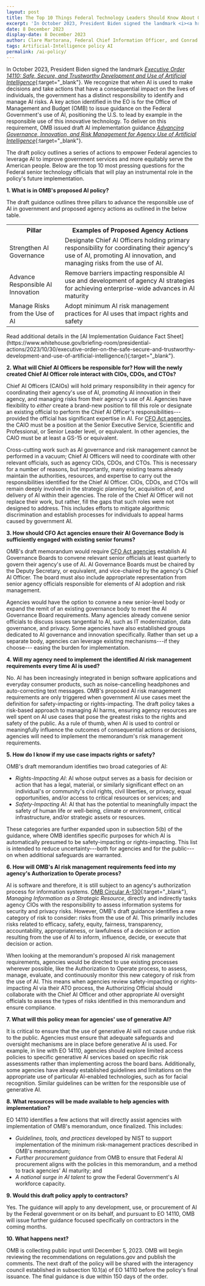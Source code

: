```yaml
---
layout: post
title: The Top 10 Things Federal Technology Leaders Should Know About OMB’s Draft AI Policy
excerpt: 'In October 2023, President Biden signed the landmark <i><a href="https://www.whitehouse.gov/briefing-room/presidential-actions/2023/10/30/executive-order-on-the-safe-secure-and-trustworthy-development-and-use-of-artificial-intelligence/" target="_blank">Executive Order 14110: Safe, Secure, and Trustworthy Development and Use of Artificial Intelligence</a></i>. We recognize that when AI is used to make decisions and take actions that have a consequential impact on the lives of individuals, the government has a distinct responsibility to identify and manage AI risks.'
date: 8 December 2023
display-date: 8 December 2023
author: Clare Martorana, Federal Chief Information Officer, and Conrad Stosz, Director of Artificial Intelligence within the Office of the Federal Chief Information Officer
tags: Artificial-Intelligence policy AI
permalink: /ai-policy/
---
```


In October 2023, President Biden signed the landmark [*Executive Order 14110: Safe, Secure, and Trustworthy Development and Use of Artificial Intelligence*](https://www.whitehouse.gov/briefing-room/presidential-actions/2023/10/30/executive-order-on-the-safe-secure-and-trustworthy-development-and-use-of-artificial-intelligence/){:target="_blank"}. We recognize that when AI is used to make decisions and take actions that have a consequential impact on the lives of individuals, the government has a distinct responsibility to identify and manage AI risks. A key action identified in the EO is for the Office of Management and Budget (OMB) to issue guidance on the Federal Government's use of AI, positioning the U.S. to lead by example in the responsible use of this innovative technology. To deliver on this requirement, OMB issued draft AI implementation guidance [*Advancing Governance, Innovation, and Risk Management for Agency Use of Artificial Intelligence*](https://www.whitehouse.gov/omb/briefing-room/2023/11/01/omb-releases-implementation-guidance-following-president-bidens-executive-order-on-artificial-intelligence/){:target="_blank"}.

The draft policy outlines a series of actions to empower Federal agencies to leverage AI to improve government services and more equitably serve the American people. Below are the top 10 most pressing questions for the Federal senior technology officials that will play an instrumental role in the policy's future implementation.

**1. What is in OMB's proposed AI policy?**

The draft guidance outlines three pillars to advance the responsible use of AI in government and proposed agency actions as outlined in the below table.
<table class="ai-table" aria-label="Agency AI Actions Table">
  <tr>
    <th scope="col">Pillar</th>
    <th scope="col">Examples of Proposed Agency Actions</th>
  </tr>
  <tr>
    <td>Strengthen AI Governance</td>
    <td>Designate Chief AI Officers holding primary responsibility for coordinating their agency's use of AI, promoting AI innovation, and managing risks from the use of AI.</td>
  </tr>
  <tr>
    <td>Advance Responsible AI Innovation</td>
    <td>Remove barriers impacting responsible AI use and development of agency AI strategies for achieving enterprise-wide advances in AI maturity</td>
  </tr>
  <tr>
    <td>Manage Risks from the Use of AI</td>
    <td>Adopt minimum AI risk management practices for AI uses that impact rights and safety</td>
  </tr>
</table>
Read additional details in the [AI Implementation Guidance Fact Sheet](https://www.whitehouse.gov/briefing-room/presidential-actions/2023/10/30/executive-order-on-the-safe-secure-and-trustworthy-development-and-use-of-artificial-intelligence/){:target="_blank"}.

**2. What will Chief AI Officers be responsible for? How will the newly created Chief AI Officer role interact with CIOs, CDOs, and CTOs?**

Chief AI Officers (CAIOs) will hold primary responsibility in their agency for coordinating their agency's use of AI, promoting AI innovation in their agency, and managing risks from their agency's use of AI. Agencies have flexibility to *either* create a brand-new position to fill this role or designate an existing official to perform the Chief AI Officer's responsibilities---provided the official has significant expertise in AI. For [CFO Act agencies]({{site.baseurl}}/handbook/it-laws/cfo-act/), the CAIO must be a position at the Senior Executive Service, Scientific and Professional, or Senior Leader level, or equivalent. In other agencies, the CAIO must be at least a GS-15 or equivalent.

Cross-cutting work such as AI governance and risk management cannot be performed in a vacuum; Chief AI Officers will need to coordinate with other relevant officials, such as agency CIOs, CDOs, and CTOs. This is necessary for a number of reasons, but importantly, many existing teams already maintain the authorities, resources, and expertise to carry out the responsibilities identified for the Chief AI Officer. CIOs, CDOs, and CTOs will remain deeply involved in the strategic planning for, acquisition of, and delivery of AI within their agencies. The role of the Chief AI Officer will not replace their work, but rather, fill the gaps that such roles were not designed to address. This includes efforts to mitigate algorithmic discrimination and establish processes for individuals to appeal harms caused by government AI.

**3. How should CFO Act agencies ensure their AI Governance Body is sufficiently engaged with existing senior forums?**

OMB's draft memorandum would require [CFO Act agencies]({{site.baseurl}}/handbook/it-laws/cfo-act/) establish AI Governance Boards to convene relevant senior officials at least quarterly to govern their agency's use of AI. AI Governance Boards must be chaired by the Deputy Secretary, or equivalent, and vice-chaired by the agency's Chief AI Officer. The board must also include appropriate representation from senior agency officials responsible for elements of AI adoption and risk management.

Agencies would have the option to convene a new senior-level body or expand the remit of an existing governance body to meet the AI Governance Board requirements. Many agencies already convene senior officials to discuss issues tangential to AI, such as IT modernization, data governance, and privacy. Some agencies have also established groups dedicated to AI governance and innovation specifically. Rather than set up a separate body, agencies can leverage existing mechanisms---if they choose--- easing the burden for implementation.

**4. Will my agency need to implement the identified AI risk management requirements every time AI is used?**

No. AI has been increasingly integrated in benign software applications and everyday consumer products, such as noise-cancelling headphones and auto-correcting text messages. OMB's proposed AI risk management requirements are only triggered when government AI use cases meet the definition for safety-impacting or rights-impacting. The draft policy takes a risk-based approach to managing AI harms, ensuring agency resources are well spent on AI use cases that pose the greatest risks to the rights and safety of the public. As a rule of thumb, when AI is used to control or meaningfully influence the outcomes of consequential actions or decisions, agencies will need to implement the memorandum's risk management requirements.

**5. How do I know if my use case impacts rights or safety?**

OMB's draft memorandum identifies two broad categories of AI:

- *Rights-Impacting AI*: AI whose output serves as a basis for decision or action that has a legal, material, or similarly significant effect on an individual's or community's civil rights, civil liberties, or privacy, equal opportunities, and/or access to critical resources or services; and
- *Safety-Impacting AI*: AI that has the potential to meaningfully impact the safety of human life or well-being, climate or environment, critical infrastructure, and/or strategic assets or resources.

These categories are further expanded upon in subsection 5(b) of the guidance, where OMB identifies specific purposes for which AI is automatically presumed to be safety-impacting or rights-impacting. This list is intended to reduce uncertainty---both for agencies and for the public---on when additional safeguards are warranted.

**6. How will OMB's AI risk management requirements feed into my agency's Authorization to Operate process?**

AI is software and therefore, it is still subject to an agency's authorization process for information systems. [OMB Circular A-130](https://www.whitehouse.gov/wp-content/uploads/legacy_drupal_files/omb/circulars/A130/a130revised.pdf){:target="_blank"}, *Managing Information as a Strategic Resource*, directly and indirectly tasks agency CIOs with the responsibility to assess information systems for security and privacy risks. However, OMB's draft guidance identifies a new category of risk to consider: risks from the use of AI. This primarily includes risks related to efficacy, safety, equity, fairness, transparency, accountability, appropriateness, or lawfulness of a decision or action resulting from the use of AI to inform, influence, decide, or execute that decision or action.

When looking at the memorandum's proposed AI risk management requirements, agencies would be directed to use existing processes wherever possible, like the Authorization to Operate process, to assess, manage, evaluate, and continuously monitor this new category of risk from the use of AI. This means when agencies review safety-impacting or rights-impacting AI via their ATO process, the Authorizing Official should collaborate with the Chief AI Officer and other appropriate AI oversight officials to assess the types of risks identified in this memorandum and ensure compliance.

**7. What will this policy mean for agencies' use of generative AI?**

It is critical to ensure that the use of generative AI will not cause undue risk to the public. Agencies must ensure that adequate safeguards and oversight mechanisms are in place before generative AI is used. For example, in line with EO 14110, agencies should explore limited access policies to specific generative AI services based on specific risk assessments rather than implementing across the board bans. Additionally, some agencies have already established guidelines and limitations on the appropriate use of particular AI-enabled technologies, such as for facial recognition. Similar guidelines can be written for the responsible use of generative AI.

**8. What resources will be made available to help agencies with implementation?**

EO 14110 identifies a few actions that will directly assist agencies with implementation of OMB's memorandum, once finalized. This includes:

- *Guidelines, tools, and practices* developed by NIST to support implementation of the minimum risk-management practices described in OMB's memorandum;
- *Further procurement guidance* from OMB to ensure that Federal AI procurement aligns with the policies in this memorandum, and a method to track agencies' AI maturity; and
- *A national surge in AI talent* to grow the Federal Government's AI workforce capacity.

**9. Would this draft policy apply to contractors?**

Yes. The guidance will apply to any development, use, or procurement of AI by the Federal government or on its behalf, and pursuant to EO 14110, OMB will issue further guidance focused specifically on contractors in the coming months.

**10. What happens next?**

OMB is collecting public input until December 5, 2023. OMB will begin reviewing the recommendations on regulations.gov and publish the comments. The next draft of the policy will be shared with the interagency council established in subsection 10.1(a) of EO 14110 before the policy's final issuance. The final guidance is due within 150 days of the order.


